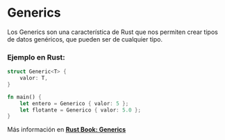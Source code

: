 # Generics
Los Generics son una característica de Rust que nos permiten crear tipos de datos genéricos, que 
pueden ser de cualquier tipo.

### Ejemplo en Rust:
```rust
struct Generic<T> {
    valor: T,
}

fn main() {
    let entero = Generico { valor: 5 };
    let flotante = Generico { valor: 5.0 };
}
```

Más información en [**Rust Book: Generics**](https://book.rustlang-es.org/rust-book-es/ch10-00-generics.html)